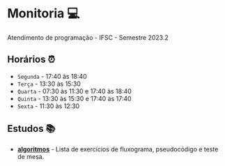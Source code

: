 # Monitoria 💻
Atendimento de programação - IFSC - Semestre 2023.2  

## Horários ⏰
- `Segunda` - 17:40 às 18:40
- `Terça` - 13:30 às 15:30
- `Quarta` - 07:30 às 11:30 e 17:40 às 18:40
- `Quinta` - 13:30 às 15:30 e 17:40 às 17:40
- `Sexta` - 11:30 às 12:30

## Estudos 📚
- [**algoritmos**](https://github.com/luizakuze/Monitoria/tree/main/algoritmos) - Lista de exercícios de fluxograma, pseudocódigo e teste de mesa. <br>

